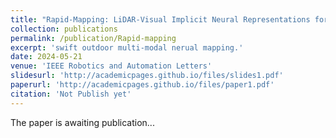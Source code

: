 ```yaml
---
title: "Rapid-Mapping: LiDAR-Visual Implicit Neural Representations for Real-Time Dense Mapping"
collection: publications
permalink: /publication/Rapid-mapping
excerpt: 'swift outdoor multi-modal nerual mapping.'
date: 2024-05-21
venue: 'IEEE Robotics and Automation Letters'
slidesurl: 'http://academicpages.github.io/files/slides1.pdf'
paperurl: 'http://academicpages.github.io/files/paper1.pdf'
citation: 'Not Publish yet'
---
```


The paper is awaiting publication...
